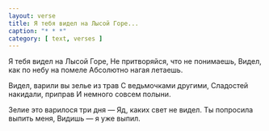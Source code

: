 ```yaml
---
layout: verse
title: Я тебя видел на Лысой Горе...
caption: "* * *"
category: [ text, verses ]
---
```

Я тебя видел на Лысой Горе,
Не притворяйся, что не понимаешь,
Видел, как по небу на помеле
Абсолютно нагая летаешь.

Видел, варили вы зелье из трав
С ведьмочками другими,
Сладостей накидали, приправ
И немного совсем полыни.

Зелие это варилося три дня —
Яд, каких свет не видел.
Ты попросила выпить меня,
Видишь — я уже выпил.
